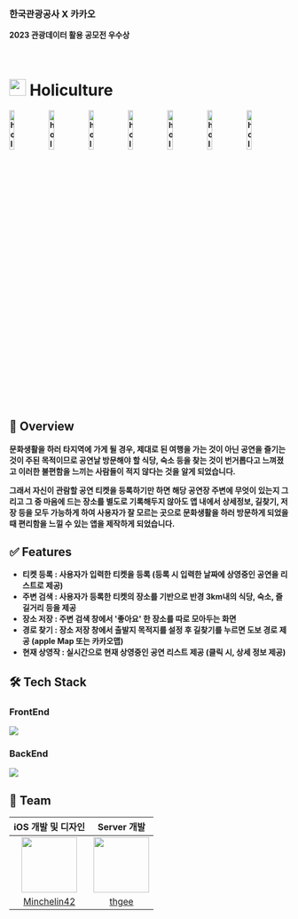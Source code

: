 ### 한국관광공사 X 카카오

<b> 2023 관광데이터 활용 공모전 우수상 <b/>

<br>


# <img width="30" height="30" alt="" src="https://github.com/user-attachments/assets/a3e673d2-38a9-4762-840e-70b89b24dc08">  Holiculture
<img width="13.5%" alt="holliculture1" src="https://github.com/user-attachments/assets/6b2d7925-750b-4984-8cbf-76b5b714c9cb">
<img width="13.5%" alt="holliculture2" src="https://github.com/user-attachments/assets/f9a518b1-aeda-44c6-a6d9-42c90c008df6">
<img width="13.5%" alt="holliculture3" src="https://github.com/user-attachments/assets/20660c21-33d7-41fa-9304-471b736fd3f3">
<img width="13.5%" alt="holliculture4" src="https://github.com/user-attachments/assets/bb59028b-750f-4632-be59-dfed401aea0a">
<img width="13.5%" alt="holliculture5" src="https://github.com/user-attachments/assets/928ce8b2-955d-4456-bed0-76c17f62cde0">
<img width="13.5%" alt="holliculture6" src="https://github.com/user-attachments/assets/57f38f89-953f-463f-ba49-881527fb9ced">
<img width="13.5%" alt="holliculture7" src="https://github.com/user-attachments/assets/52517861-0cc8-428c-94dd-670f874e63ce">






## 📒 Overview
문화생활을 하러 타지역에 가게 될 경우, 제대로 된 여행을 가는 것이 아닌 공연을 즐기는 것이 주된 목적이므로 공연날 방문해야 할 식당, 숙소 등을 찾는 것이 번거롭다고 느껴졌고 이러한 불편함을 느끼는 사람들이 적지 않다는 것을 알게 되었습니다.

그래서 자신이 관람할 공연 티켓을 등록하기만 하면 해당 공연장 주변에 무엇이 있는지 그리고 그 중 마음에 드는 장소를 별도로 기록해두지 않아도 앱 내에서 상세정보, 길찾기, 저장 등을 모두 가능하게 하여 
**사용자가 잘 모르는 곳으로 문화생활을 하러 방문하게 되었을 때 편리함을 느낄 수 있는 앱**을 제작하게 되었습니다.

## ✅ Features
* 티켓 등록 : 사용자가 입력한 티켓을 등록 (등록 시 입력한 날짜에 상영중인 공연을 리스트로 제공)
* 주변 검색 : 사용자가 등록한 티켓의 장소를 기반으로 반경 3km내의 식당, 숙소, 즐길거리 등을 제공
* 장소 저장 : 주변 검색 창에서 '좋아요' 한 장소를 따로 모아두는 화면
* 경로 찾기 : 장소 저장 창에서 출발지 목적지를 설정 후 길찾기를 누르면 도보 경로 제공 (apple Map 또는 카카오맵)
* 현재 상영작 : 실시간으로 현재 상영중인 공연 리스트 제공 (클릭 시, 상세 정보 제공)
 
## 🛠️ Tech Stack
### FrontEnd
<img src="https://img.shields.io/badge/SwiftUI-F05138?style=for-the-badge&logo=Swift&logoColor=white">

### BackEnd
<img src="https://img.shields.io/badge/Node.js-339933?style=for-the-badge&logo=Node.js&logoColor=white">

## 👫 Team
|iOS 개발 및 디자인|Server 개발|
|:---:|:---:|
|<img src="https://avatars.githubusercontent.com/u/126135097?v=4" height="100" width="100">|<img src="https://avatars.githubusercontent.com/u/102576089?v=4" height="100" width="100">|
|[Minchelin42](https://github.com/Minchelin42)|[thgee](https://github.com/thgee)|
